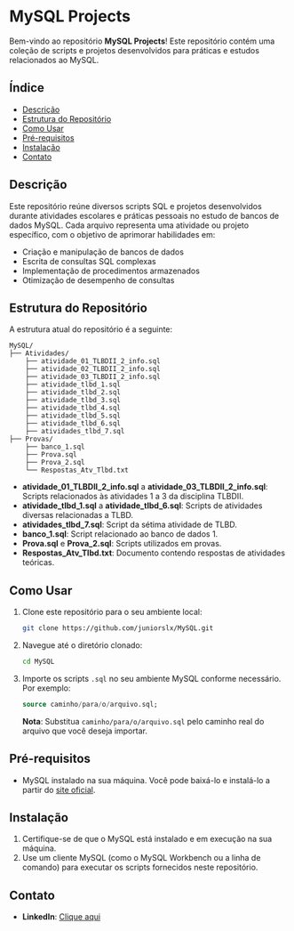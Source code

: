 # MySQL Projects

Bem-vindo ao repositório **MySQL Projects**! Este repositório contém uma coleção de scripts e projetos desenvolvidos para práticas e estudos relacionados ao MySQL.

## Índice

- [Descrição](#descrição)
- [Estrutura do Repositório](#estrutura-do-repositório)
- [Como Usar](#como-usar)
- [Pré-requisitos](#pré-requisitos)
- [Instalação](#instalação)
- [Contato](#contato)

## Descrição

Este repositório reúne diversos scripts SQL e projetos desenvolvidos durante atividades escolares e práticas pessoais no estudo de bancos de dados MySQL. Cada arquivo representa uma atividade ou projeto específico, com o objetivo de aprimorar habilidades em:

- Criação e manipulação de bancos de dados
- Escrita de consultas SQL complexas
- Implementação de procedimentos armazenados
- Otimização de desempenho de consultas

## Estrutura do Repositório

A estrutura atual do repositório é a seguinte:

```
MySQL/
├── Atividades/
    ├── atividade_01_TLBDII_2_info.sql
    ├── atividade_02_TLBDII_2_info.sql
    ├── atividade_03_TLBDII_2_info.sql
    ├── atividade_tlbd_1.sql
    ├── atividade_tlbd_2.sql
    ├── atividade_tlbd_3.sql
    ├── atividade_tlbd_4.sql
    ├── atividade_tlbd_5.sql
    ├── atividade_tlbd_6.sql
    ├── atividades_tlbd_7.sql
├── Provas/
    ├── banco_1.sql
    ├── Prova.sql
    ├── Prova_2.sql
    └── Respostas_Atv_Tlbd.txt
```

- **atividade_01_TLBDII_2_info.sql** a **atividade_03_TLBDII_2_info.sql**: Scripts relacionados às atividades 1 a 3 da disciplina TLBDII.
- **atividade_tlbd_1.sql** a **atividade_tlbd_6.sql**: Scripts de atividades diversas relacionadas a TLBD.
- **atividades_tlbd_7.sql**: Script da sétima atividade de TLBD.
- **banco_1.sql**: Script relacionado ao banco de dados 1.
- **Prova.sql** e **Prova_2.sql**: Scripts utilizados em provas.
- **Respostas_Atv_Tlbd.txt**: Documento contendo respostas de atividades teóricas.

## Como Usar

1. Clone este repositório para o seu ambiente local:

   ```bash
   git clone https://github.com/juniorslx/MySQL.git
   ```

2. Navegue até o diretório clonado:

   ```bash
   cd MySQL
   ```

3. Importe os scripts `.sql` no seu ambiente MySQL conforme necessário. Por exemplo:

   ```sql
   source caminho/para/o/arquivo.sql;
   ```

   **Nota**: Substitua `caminho/para/o/arquivo.sql` pelo caminho real do arquivo que você deseja importar.

## Pré-requisitos

- MySQL instalado na sua máquina. Você pode baixá-lo e instalá-lo a partir do [site oficial](https://dev.mysql.com/downloads/).

## Instalação

1. Certifique-se de que o MySQL está instalado e em execução na sua máquina.
2. Use um cliente MySQL (como o MySQL Workbench ou a linha de comando) para executar os scripts fornecidos neste repositório.

## Contato

- **LinkedIn**: [Clique aqui](https://www.linkedin.com/in/wjuniorslx/) 
